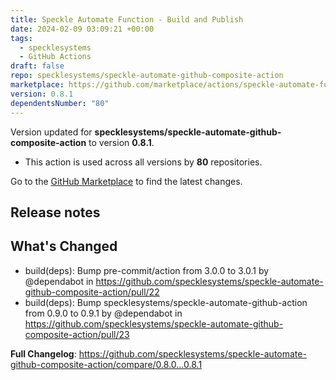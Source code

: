 ```yaml
---
title: Speckle Automate Function - Build and Publish
date: 2024-02-09 03:09:21 +00:00
tags:
  - specklesystems
  - GitHub Actions
draft: false
repo: specklesystems/speckle-automate-github-composite-action
marketplace: https://github.com/marketplace/actions/speckle-automate-function-build-and-publish
version: 0.8.1
dependentsNumber: "80"
---
```



Version updated for **specklesystems/speckle-automate-github-composite-action** to version **0.8.1**.
- This action is used across all versions by **80** repositories.

Go to the [GitHub Marketplace](https://github.com/marketplace/actions/speckle-automate-function-build-and-publish) to find the latest changes.

## Release notes

## What's Changed
* build(deps): Bump pre-commit/action from 3.0.0 to 3.0.1 by @dependabot in https://github.com/specklesystems/speckle-automate-github-composite-action/pull/22
* build(deps): Bump specklesystems/speckle-automate-github-action from 0.9.0 to 0.9.1 by @dependabot in https://github.com/specklesystems/speckle-automate-github-composite-action/pull/23


**Full Changelog**: https://github.com/specklesystems/speckle-automate-github-composite-action/compare/0.8.0...0.8.1
